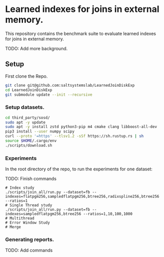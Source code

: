# Learned indexes for joins in external memory.

This repository contains the benchmark suite to evaluate learned indexes for joins in external memory. 

TODO: Add more background.

## Setup

First clone the Repo.

```bash
git clone git@github.com:saltsystemslab/LearnedJoinDiskExp
cd LearnedJoinDiskExp
git submodule update --init --recursive
```

### Setup datasets.

```bash
cd third_party/sosd/
sudo apt -y update
sudo apt -y install zstd python3-pip m4 cmake clang libboost-all-dev
pip3 install --user numpy scipy
curl --proto '=https' --tlsv1.2 -sSf https://sh.rustup.rs | sh
source $HOME/.cargo/env
./scripts/download.sh
```

### Experiments
In the root directory of the repo, to run the experiments for one dataset:

TODO: Finish commands

```
# Index study
./scripts/join_all/run.py --dataset=fb --indexes=flatpgm256,sampledflatpgm256,btree256,radixspline256,btree256 --ratios=1
# Single Thread study
./scripts/join_all/run.py --dataset=fb --indexes=sampledflatpgm256,btree256 --ratios=1,10,100,1000
# Multithread
# Error Window Study
# Merge
```

### Generating reports.
TODO: Add commands


